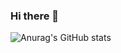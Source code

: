 ### Hi there 👋

![Anurag's GitHub stats](https://github-readme-stats.vercel.app/api?username=williamfgoncalves&show_icons=true&theme=radical)

<!--
**williamfgoncalves/williamfgoncalves** is a ✨ _special_ ✨ repository because its `README.md` (this file) appears on your GitHub profile.

Here are some ideas to get you started:

- 🔭 I’m currently working on ...
- 🌱 I’m currently learning ...
- 👯 I’m looking to collaborate on ...
- 🤔 I’m looking for help with ...
- 💬 Ask me about ...
- 📫 How to reach me: ...
- 😄 Pronouns: ...
- ⚡ Fun fact: ...
-->
